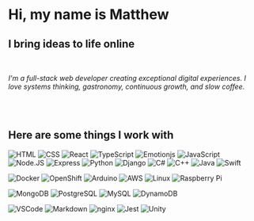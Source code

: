 # Hi, my name is Matthew

## I bring ideas to life online

<br>

*I'm a full-stack web developer creating exceptional digital experiences. I love systems thinking, gastronomy, continuous growth, and slow coffee.*

<br> 
<br>

## Here are some things I work with

<!--Languages and Libraries -->
![HTML](https://skillicons.dev/icons?i=html)
![CSS](https://skillicons.dev/icons?i=css)
![React](https://skillicons.dev/icons?i=react)
![TypeScript](https://skillicons.dev/icons?i=ts)
![Emotionjs](https://skillicons.dev/icons?i=emotion)
![JavaScript](https://skillicons.dev/icons?i=js)
![Node.JS](https://skillicons.dev/icons?i=nodejs)
![Express](https://skillicons.dev/icons?i=express)
![Python](https://skillicons.dev/icons?i=py)
![Django](https://skillicons.dev/icons?i=django)
![C#](https://skillicons.dev/icons?i=cs)
![C++](https://skillicons.dev/icons?i=cpp)
![Java](https://skillicons.dev/icons?i=java)
![Swift](https://skillicons.dev/icons?i=swift)

<!--Platforms and Architecture -->
![Docker](https://skillicons.dev/icons?i=docker)
![OpenShift](https://skillicons.dev/icons?i=openshift)
![Arduino](https://skillicons.dev/icons?i=arduino)
![AWS](https://skillicons.dev/icons?i=aws)
![Linux](https://skillicons.dev/icons?i=linux)
![Raspberry Pi](https://skillicons.dev/icons?i=raspberrypi)
<!--Databases -->
![MongoDB](https://skillicons.dev/icons?i=mongodb)
![PostgreSQL](https://skillicons.dev/icons?i=postgresql)
![MySQL](https://skillicons.dev/icons?i=mysql)
![DynamoDB](https://skillicons.dev/icons?i=dynamodb)
<!--Tools -->
![VSCode](https://skillicons.dev/icons?i=vscode)
![Markdown](https://skillicons.dev/icons?i=md)
![nginx](https://skillicons.dev/icons?i=nginx)
![Jest](https://skillicons.dev/icons?i=jest)
![Unity](https://skillicons.dev/icons?i=unity)


